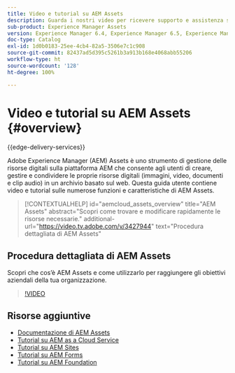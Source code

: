 ```yaml
---
title: Video e tutorial su AEM Assets
description: Guarda i nostri video per ricevere supporto e assistenza su AEM Asset.
sub-product: Experience Manager Assets
version: Experience Manager 6.4, Experience Manager 6.5, Experience Manager as a Cloud Service
doc-type: Catalog
exl-id: 1d0b0183-25ee-4cb4-82a5-3506e7c1c908
source-git-commit: 82437ad5d395c5261b3a913b168e4068abb55206
workflow-type: ht
source-wordcount: '128'
ht-degree: 100%

---
```


# Video e tutorial su AEM Assets {#overview}

{{edge-delivery-services}}

Adobe Experience Manager (AEM) Assets è uno strumento di gestione delle risorse digitali sulla piattaforma AEM che consente agli utenti di creare, gestire e condividere le proprie risorse digitali (immagini, video, documenti e clip audio) in un archivio basato sul web. Questa guida utente contiene video e tutorial sulle numerose funzioni e caratteristiche di AEM Assets.

>[!CONTEXTUALHELP]
>id="aemcloud_assets_overview"
>title="AEM Assets"
>abstract="Scopri come trovare e modificare rapidamente le risorse necessarie."
>additional-url="https://video.tv.adobe.com/v/3427944" text="Procedura dettagliata di AEM Assets"

## Procedura dettagliata di AEM Assets

Scopri che cos’è AEM Assets e come utilizzarlo per raggiungere gli obiettivi aziendali della tua organizzazione.

>[!VIDEO](https://video.tv.adobe.com/v/3427944?learn=on)

<div id="recs-overview-body-1"></div>
<div id="recs-overview-body-2"></div>
<div id="recs-overview-body-3"></div>
<div id="recs-overview-body-4"></div>
<div id="recs-overview-body-5"></div>
<div id="recs-overview-body-6"></div>

## Risorse aggiuntive

* [Documentazione di AEM Assets](https://experienceleague.adobe.com/docs/experience-manager-65/assets/home.html?lang=it)
* [Tutorial su AEM as a Cloud Service](/help/cloud-service/overview.md)
* [Tutorial su AEM Sites](/help/sites/overview.md)
* [Tutorial su AEM Forms](/help/forms/overview.md)
* [Tutorial su AEM Foundation](/help/foundation/overview.md)

